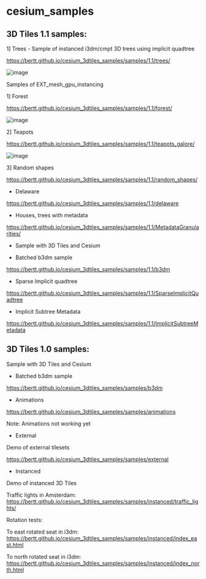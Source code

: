 # cesium_samples

## 3D Tiles 1.1 samples:

1] Trees - Sample of instanced i3dm/cmpt 3D trees using implicit quadtree

https://bertt.github.io/cesium_3dtiles_samples/samples/1.1/trees/

![image](https://user-images.githubusercontent.com/538812/181571703-4a29077d-caed-458a-82f7-acec254952a6.png)

Samples of EXT_mesh_gpu_instancing

1] Forest

https://bertt.github.io/cesium_3dtiles_samples/samples/1.1/forest/

![image](https://user-images.githubusercontent.com/538812/181376795-c7605697-b6b1-4a8d-930a-634ec341e26c.png)

2] Teapots

https://bertt.github.io/cesium_3dtiles_samples/samples/1.1/teapots_galore/

![image](https://user-images.githubusercontent.com/538812/180180482-2a1123e4-5027-4986-ad24-c900aed01221.png)

3] Random shapes

https://bertt.github.io/cesium_3dtiles_samples/samples/1.1/random_shapes/

- Delaware

https://bertt.github.io/cesium_3dtiles_samples/samples/1.1/delaware

- Houses, trees with metadata

https://bertt.github.io/cesium_3dtiles_samples/samples/1.1/MetadataGranularities/

- Sample with 3D Tiles and Cesium

- Batched b3dm sample

https://bertt.github.io/cesium_3dtiles_samples/samples/1.1/b3dm


- Sparse Implicit quadtree

https://bertt.github.io/cesium_3dtiles_samples/samples/1.1/SparseImplicitQuadtree


- Implicit Subtree Metadata

https://bertt.github.io/cesium_3dtiles_samples/samples/1.1/ImplicitSubtreeMetadata

## 3D Tiles 1.0 samples:

Sample with 3D Tiles and Cesium

- Batched b3dm sample

https://bertt.github.io/cesium_3dtiles_samples/samples/b3dm

- Animations

https://bertt.github.io/cesium_3dtiles_samples/samples/animations

Note: Animations not working yet

- External

Demo of external tilesets

https://bertt.github.io/cesium_3dtiles_samples/samples/external

- Instanced

Demo of instanced 3D Tiles

Traffic lights in Amsterdam: https://bertt.github.io/cesium_3dtiles_samples/samples/instanced/traffic_lights/

Rotation tests:

To east rotated seat in i3dm: https://bertt.github.io/cesium_3dtiles_samples/samples/instanced/index_east.html

To north rotated seat in i3dm: https://bertt.github.io/cesium_3dtiles_samples/samples/instanced/index_north.html


